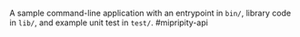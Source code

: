 A sample command-line application with an entrypoint in `bin/`, library code
in `lib/`, and example unit test in `test/`.
# m i p r i p i t y - a p i  
 